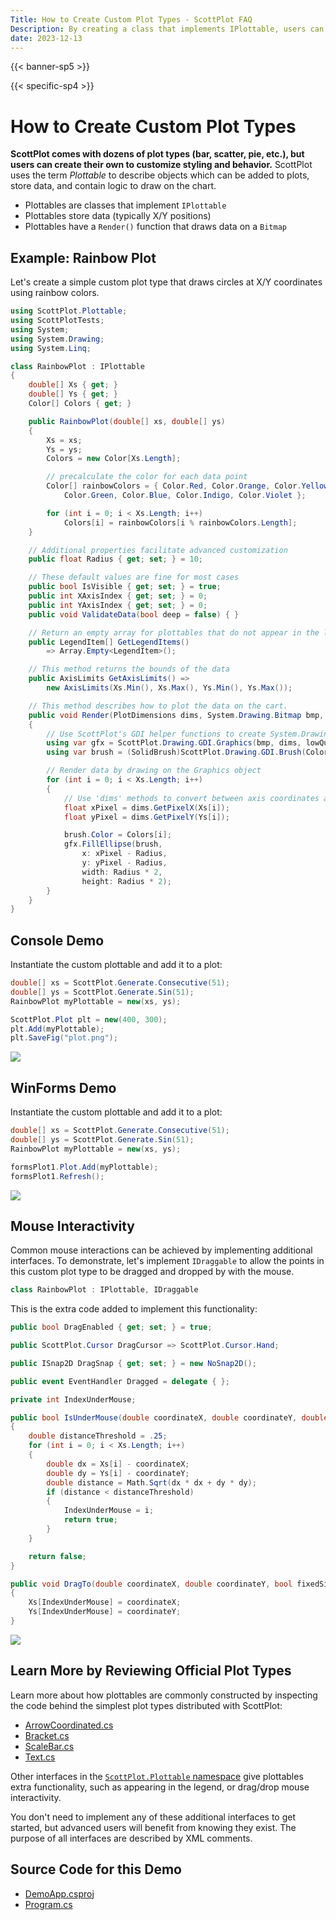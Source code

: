 ```yaml
---
Title: How to Create Custom Plot Types - ScottPlot FAQ
Description: By creating a class that implements IPlottable, users can create custom plot types and have full control over styling and data management.
date: 2023-12-13
---
```


{{< banner-sp5 >}}

{{< specific-sp4 >}}

# How to Create Custom Plot Types

**ScottPlot comes with dozens of plot types (bar, scatter, pie, etc.), but users can create their own to customize styling and behavior.** ScottPlot uses the term _Plottable_ to describe objects which can be added to plots, store data, and contain logic to draw on the chart. 

* Plottables are classes that implement `IPlottable`
* Plottables store data (typically X/Y positions)
* Plottables have a `Render()` function that draws data on a `Bitmap`

## Example: Rainbow Plot

Let's create a simple custom plot type that draws circles at X/Y coordinates using rainbow colors.

```cs
using ScottPlot.Plottable;
using ScottPlotTests;
using System;
using System.Drawing;
using System.Linq;

class RainbowPlot : IPlottable
{
    double[] Xs { get; }
    double[] Ys { get; }
    Color[] Colors { get; }

    public RainbowPlot(double[] xs, double[] ys)
    {
        Xs = xs;
        Ys = ys;
        Colors = new Color[Xs.Length];

        // precalculate the color for each data point
        Color[] rainbowColors = { Color.Red, Color.Orange, Color.Yellow,
            Color.Green, Color.Blue, Color.Indigo, Color.Violet };

        for (int i = 0; i < Xs.Length; i++)
            Colors[i] = rainbowColors[i % rainbowColors.Length];
    }

    // Additional properties facilitate advanced customization
    public float Radius { get; set; } = 10;

    // These default values are fine for most cases
    public bool IsVisible { get; set; } = true;
    public int XAxisIndex { get; set; } = 0;
    public int YAxisIndex { get; set; } = 0;
    public void ValidateData(bool deep = false) { }

    // Return an empty array for plottables that do not appear in the legend
    public LegendItem[] GetLegendItems() 
        => Array.Empty<LegendItem>(); 

    // This method returns the bounds of the data
    public AxisLimits GetAxisLimits() =>
        new AxisLimits(Xs.Min(), Xs.Max(), Ys.Min(), Ys.Max());

    // This method describes how to plot the data on the cart.
    public void Render(PlotDimensions dims, System.Drawing.Bitmap bmp, bool lowQuality = false)
    {
        // Use ScottPlot's GDI helper functions to create System.Drawing objects
        using var gfx = ScottPlot.Drawing.GDI.Graphics(bmp, dims, lowQuality);
        using var brush = (SolidBrush)ScottPlot.Drawing.GDI.Brush(Color.Black);

        // Render data by drawing on the Graphics object
        for (int i = 0; i < Xs.Length; i++)
        {
            // Use 'dims' methods to convert between axis coordinates and pixel positions
            float xPixel = dims.GetPixelX(Xs[i]);
            float yPixel = dims.GetPixelY(Ys[i]);

            brush.Color = Colors[i];
            gfx.FillEllipse(brush,
                x: xPixel - Radius,
                y: yPixel - Radius,
                width: Radius * 2,
                height: Radius * 2);
        }
    }
}
```

## Console Demo

Instantiate the custom plottable and add it to a plot:

```cs
double[] xs = ScottPlot.Generate.Consecutive(51);
double[] ys = ScottPlot.Generate.Sin(51);
RainbowPlot myPlottable = new(xs, ys);

ScottPlot.Plot plt = new(400, 300);
plt.Add(myPlottable);
plt.SaveFig("plot.png");
```

<img src="render.png" class="d-block mx-auto my-5">

## WinForms Demo

Instantiate the custom plottable and add it to a plot:

```cs
double[] xs = ScottPlot.Generate.Consecutive(51);
double[] ys = ScottPlot.Generate.Sin(51);
RainbowPlot myPlottable = new(xs, ys);

formsPlot1.Plot.Add(myPlottable);
formsPlot1.Refresh();
```

<img src="rainbow.gif" class="d-block mx-auto my-5">

## Mouse Interactivity

Common mouse interactions can be achieved by implementing additional interfaces. To demonstrate, let's implement `IDraggable` to allow the points in this custom plot type to be dragged and dropped by with the mouse. 

```cs
class RainbowPlot : IPlottable, IDraggable
```

This is the extra code added to implement this functionality:

```cs
public bool DragEnabled { get; set; } = true;

public ScottPlot.Cursor DragCursor => ScottPlot.Cursor.Hand;

public ISnap2D DragSnap { get; set; } = new NoSnap2D();

public event EventHandler Dragged = delegate { };

private int IndexUnderMouse;

public bool IsUnderMouse(double coordinateX, double coordinateY, double snapX, double snapY)
{
    double distanceThreshold = .25;
    for (int i = 0; i < Xs.Length; i++)
    {
        double dx = Xs[i] - coordinateX;
        double dy = Ys[i] - coordinateY;
        double distance = Math.Sqrt(dx * dx + dy * dy);
        if (distance < distanceThreshold)
        {
            IndexUnderMouse = i;
            return true;
        }
    }

    return false;
}

public void DragTo(double coordinateX, double coordinateY, bool fixedSize)
{
    Xs[IndexUnderMouse] = coordinateX;
    Ys[IndexUnderMouse] = coordinateY;
}
```

<img src="drag.gif" class="d-block mx-auto my-5">

## Learn More by Reviewing Official Plot Types

Learn more about how plottables are commonly constructed by inspecting the code behind the simplest plot types distributed with ScottPlot:

* [ArrowCoordinated.cs](https://github.com/ScottPlot/ScottPlot/blob/main/src/ScottPlot4/ScottPlot/Plottable/ArrowCoordinated.cs)
* [Bracket.cs](https://github.com/ScottPlot/ScottPlot/blob/main/src/ScottPlot4/ScottPlot/Plottable/Bracket.cs)
* [ScaleBar.cs](https://github.com/ScottPlot/ScottPlot/blob/main/src/ScottPlot4/ScottPlot/Plottable/ScaleBar.cs)
* [Text.cs](https://github.com/ScottPlot/ScottPlot/blob/main/src/ScottPlot4/ScottPlot/Plottable/Text.cs)

Other interfaces in the [`ScottPlot.Plottable` namespace](https://github.com/ScottPlot/ScottPlot/tree/main/src/ScottPlot4/ScottPlot/Plottable) give plottables extra functionality, such as appearing in the legend, or drag/drop mouse interactivity. 

You don't need to implement any of these additional interfaces to get started, but advanced users will benefit from knowing they exist. The purpose of all interfaces are described by XML comments.

## Source Code for this Demo

* [DemoApp.csproj](DemoApp/DemoApp.csproj)
* [Program.cs](DemoApp/Program.cs)
